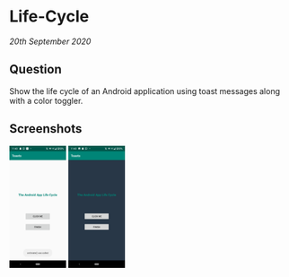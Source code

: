 # Life-Cycle

_20th September 2020_

## Question

Show the life cycle of an Android application using toast messages along with a color toggler.

## Screenshots

<p align="start">
  <img src="Screenshot_1.png" width="20%">
  <img src="Screenshot_2.png" width="20%">
</p>
